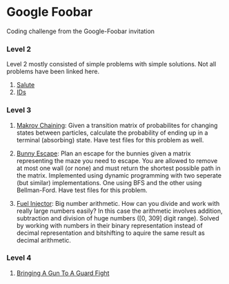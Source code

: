 # Google Foobar
Coding challenge from the Google-Foobar invitation

### Level 2
Level 2 mostly consisted of simple problems with simple solutions. Not all problems have been linked here.

1) [Salute](https://github.com/fr3632ho/google_challenge/blob/master/lvl2/salute.py) 
2) [IDs](https://github.com/fr3632ho/google_challenge/blob/master/lvl2/ids.py)

### Level 3
1) [Makrov Chaining](https://github.com/fr3632ho/google_challenge/tree/master/lvl3/makrov-chaining): Given a transition matrix of probabilites for changing states between particles, calculate the probability of ending up in a terminal (absorbing) state. Have test files for this problem as well.

2) [Bunny Escape](https://github.com/fr3632ho/google_challenge/tree/master/lvl3/bunny-escape): Plan an escape for the bunnies given a matrix representing the maze you need to escape. You are allowed to remove at most one wall (or none) and must return the shortest possible path in the matrix. Implemented using dynamic programming with two seperate (but similar) implementations. One using BFS and the other using Bellman-Ford. Have test files for this problem.

3) [Fuel Injector](https://github.com/fr3632ho/google_challenge/tree/master/lvl3/fuel-injector): Big number arithmetic. How can you divide and work with really large numbers easily? In this case the arithmetic involves addition, subtraction and division of huge numbers ([0, 309] digit range). Solved by working with numbers in their binary representation instead of decimal representation and bitshifting to aquire the same result as decimal arithmetic. 


### Level 4
1) [Bringing A Gun To A Guard Fight](https://github.com/fr3632ho/google_challenge/tree/master/lvl4/guard-fight)
